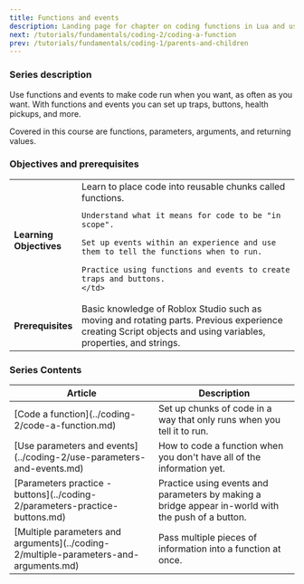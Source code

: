```yaml
---
title: Functions and events
description: Landing page for chapter on coding functions in Lua and using events on Roblox.
next: /tutorials/fundamentals/coding-2/coding-a-function
prev: /tutorials/fundamentals/coding-1/parents-and-children
---
```


### Series description

Use functions and events to make code run when you want, as often as you want. With functions and events you can set up traps, buttons, health pickups, and more.

Covered in this course are functions, parameters, arguments, and returning values.

### Objectives and prerequisites

<table>
<tbody>
   <tr>
    <td width="20%"><b>Learning Objectives</b></td>
    <td>
    Learn to place code into reusable chunks called functions.

    Understand what it means for code to be "in scope".

    Set up events within an experience and use them to tell the functions when to run.

    Practice using functions and events to create traps and buttons.
    </td>

   </tr>
   <tr>
    <td><b>Prerequisites</b></td>
    <td>
    Basic knowledge of Roblox Studio such as moving and rotating parts.
    Previous experience creating Script objects and using variables, properties, and strings.
    </td>

   </tr>
</tbody>
</table>

### Series Contents

<table>
<thead>
   <tr>
    <th>Article</th>
    <th>Description</th>
   </tr>
</thead>
<tbody>
   <tr>
     <td>[Code a function](../coding-2/code-a-function.md)</td>
    <td>Set up chunks of code in a way that only runs when you tell it to run.</td>
   </tr>
   <tr>
    <td>[Use parameters and events](../coding-2/use-parameters-and-events.md)</td>
    <td>How to code a function when you don't have all of the information yet.</td>
   </tr>
   <tr>
   <td>[Parameters practice - buttons](../coding-2/parameters-practice-buttons.md)</td>
    <td>Practice using events and parameters by making a bridge appear in-world with the push of a button.</td>
   </tr>
   <tr>
   <td>[Multiple parameters and arguments](../coding-2/multiple-parameters-and-arguments.md)</td>
    <td>Pass multiple pieces of information into a function at once.</td>
   </tr>
</tbody>
</table>
